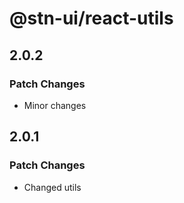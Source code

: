 # @stn-ui/react-utils

## 2.0.2

### Patch Changes

- Minor changes

## 2.0.1

### Patch Changes

- Changed utils
